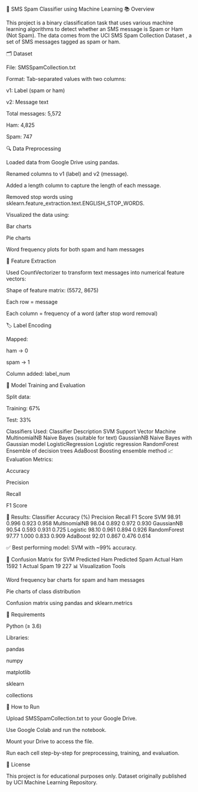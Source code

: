 📩 SMS Spam Classifier using Machine Learning
📚 Overview

This project is a binary classification task that uses various machine learning algorithms to detect whether an SMS message is Spam or Ham (Not Spam). The data comes from the UCI SMS Spam Collection Dataset
, a set of SMS messages tagged as spam or ham.

🗂️ Dataset

File: SMSSpamCollection.txt

Format: Tab-separated values with two columns:

v1: Label (spam or ham)

v2: Message text

Total messages: 5,572

Ham: 4,825

Spam: 747

🔍 Data Preprocessing

Loaded data from Google Drive using pandas.

Renamed columns to v1 (label) and v2 (message).

Added a length column to capture the length of each message.

Removed stop words using sklearn.feature_extraction.text.ENGLISH_STOP_WORDS.

Visualized the data using:

Bar charts

Pie charts

Word frequency plots for both spam and ham messages

🧠 Feature Extraction

Used CountVectorizer to transform text messages into numerical feature vectors:

Shape of feature matrix: (5572, 8675)

Each row = message

Each column = frequency of a word (after stop word removal)

🏷️ Label Encoding

Mapped:

ham → 0

spam → 1

Column added: label_num

🧪 Model Training and Evaluation

Split data:

Training: 67%

Test: 33%

Classifiers Used:
Classifier	Description
SVM	Support Vector Machine
MultinomialNB	Naive Bayes (suitable for text)
GaussianNB	Naive Bayes with Gaussian model
LogisticRegression	Logistic regression
RandomForest	Ensemble of decision trees
AdaBoost	Boosting ensemble method
📈 Evaluation Metrics:

Accuracy

Precision

Recall

F1 Score

🧾 Results:
Classifier	Accuracy (%)	Precision	Recall	F1 Score
SVM	98.91	0.996	0.923	0.958
MultinomialNB	98.04	0.892	0.972	0.930
GaussianNB	90.54	0.593	0.931	0.725
Logistic	98.10	0.961	0.894	0.926
RandomForest	97.77	1.000	0.833	0.909
AdaBoost	92.01	0.867	0.476	0.614

✅ Best performing model: SVM with ~99% accuracy.

🔲 Confusion Matrix for SVM
	Predicted Ham	Predicted Spam
Actual Ham	1592	1
Actual Spam	19	227
📊 Visualization Tools

Word frequency bar charts for spam and ham messages

Pie charts of class distribution

Confusion matrix using pandas and sklearn.metrics

📎 Requirements

Python (≥ 3.6)

Libraries:

pandas

numpy

matplotlib

sklearn

collections

🔌 How to Run

Upload SMSSpamCollection.txt to your Google Drive.

Use Google Colab and run the notebook.

Mount your Drive to access the file.

Run each cell step-by-step for preprocessing, training, and evaluation.

🧾 License

This project is for educational purposes only. Dataset originally published by UCI Machine Learning Repository.
